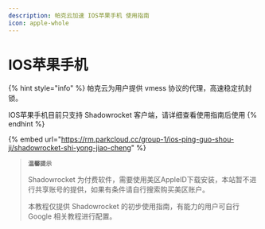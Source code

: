 ```yaml
---
description: 帕克云加速 IOS苹果手机 使用指南
icon: apple-whole
---
```


# IOS苹果手机

{% hint style="info" %}
帕克云为用户提供 vmess 协议的代理，高速稳定抗封锁。

IOS苹果手机目前只支持 Shadowrocket 客户端，请详细查看使用指南后使用
{% endhint %}

{% embed url="https://rm.parkcloud.cc/group-1/ios-ping-guo-shou-ji/shadowrocket-shi-yong-jiao-cheng" %}

> **`温馨提示`**
>
> Shadowrocket 为付费软件，需要使用美区AppleID下载安装，本站暂不进行共享账号的提供，如果有条件请自行搜索购买美区账户。
>
> 本教程仅提供 Shadowrocket 的初步使用指南，有能力的用户可自行 Google 相关教程进行配置。
